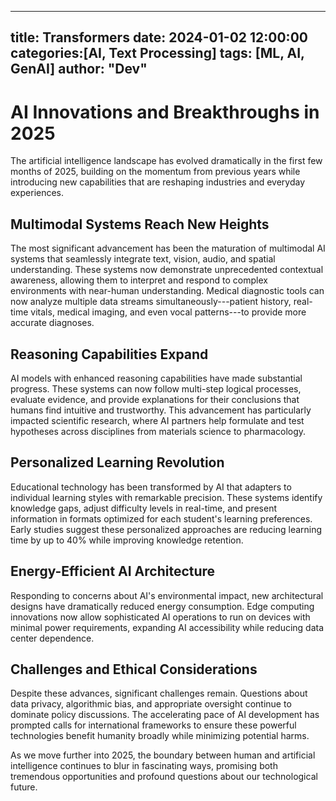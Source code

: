 

---
title: Transformers
date: 2024-01-02 12:00:00
categories:[AI, Text Processing]
tags: [ML, AI, GenAI]
author: "Dev"
---

# AI Innovations and Breakthroughs in 2025

The artificial intelligence landscape has evolved dramatically in the first few months of 2025, building on the momentum from previous years while introducing new capabilities that are reshaping industries and everyday experiences.

## Multimodal Systems Reach New Heights

The most significant advancement has been the maturation of multimodal AI systems that seamlessly integrate text, vision, audio, and spatial understanding. These systems now demonstrate unprecedented contextual awareness, allowing them to interpret and respond to complex environments with near-human understanding. Medical diagnostic tools can now analyze multiple data streams simultaneously---patient history, real-time vitals, medical imaging, and even vocal patterns---to provide more accurate diagnoses.

## Reasoning Capabilities Expand

AI models with enhanced reasoning capabilities have made substantial progress. These systems can now follow multi-step logical processes, evaluate evidence, and provide explanations for their conclusions that humans find intuitive and trustworthy. This advancement has particularly impacted scientific research, where AI partners help formulate and test hypotheses across disciplines from materials science to pharmacology.

## Personalized Learning Revolution

Educational technology has been transformed by AI that adapters to individual learning styles with remarkable precision. These systems identify knowledge gaps, adjust difficulty levels in real-time, and present information in formats optimized for each student's learning preferences. Early studies suggest these personalized approaches are reducing learning time by up to 40% while improving knowledge retention.

## Energy-Efficient AI Architecture

Responding to concerns about AI's environmental impact, new architectural designs have dramatically reduced energy consumption. Edge computing innovations now allow sophisticated AI operations to run on devices with minimal power requirements, expanding AI accessibility while reducing data center dependence.

## Challenges and Ethical Considerations

Despite these advances, significant challenges remain. Questions about data privacy, algorithmic bias, and appropriate oversight continue to dominate policy discussions. The accelerating pace of AI development has prompted calls for international frameworks to ensure these powerful technologies benefit humanity broadly while minimizing potential harms.

As we move further into 2025, the boundary between human and artificial intelligence continues to blur in fascinating ways, promising both tremendous opportunities and profound questions about our technological future.
